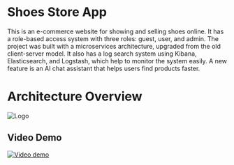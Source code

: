 
# Shoes Store App

This is an e-commerce website for showing and selling shoes online. It has a role-based access system with three roles: guest, user, and admin. The project was built with a microservices architecture, upgraded from the old client-server model. It also has a log search system using Kibana, Elasticsearch, and Logstash, which help to monitor the system easily. A new feature is an AI chat assistant that helps users find products faster.

# Architecture Overview



![Logo](https://res.cloudinary.com/lean1123/image/upload/v1748927998/z6630115930855_b50720c65c3e645d3cc50dc76fccce4d_tquo7z.jpg)


## Video Demo

[![Video demo](https://res.cloudinary.com/lean1123/image/upload/v1748927998/z6630115930855_b50720c65c3e645d3cc50dc76fccce4d_tquo7z.jpg)](https://www.youtube.com/watch?v=aXoljEuj4UQ)
